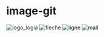 # image-git
![logo_logia](https://user-images.githubusercontent.com/96063818/149464124-ca5dfcbd-9325-4953-99b1-9c467a6f5e5d.png)
![fleche](https://user-images.githubusercontent.com/96063818/149465517-01f811b8-174c-400c-8d65-53887796b319.png)
![ligne](https://user-images.githubusercontent.com/96063818/149465921-f6c76d47-8757-4dc1-824c-75c7228dd4d1.png)
![mail](https://user-images.githubusercontent.com/96063818/149466162-11d41477-b99b-4ab5-9554-93ed5c4dc33f.png)
